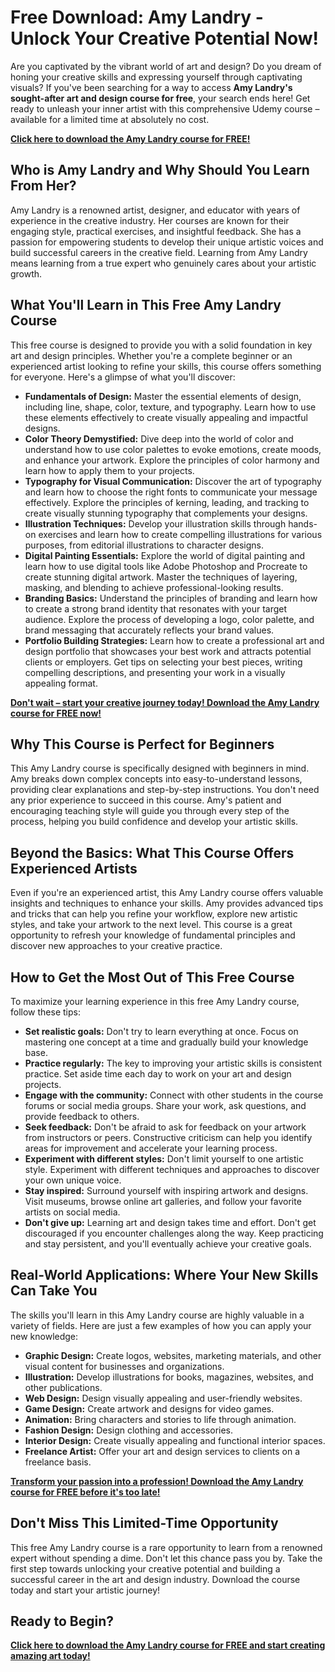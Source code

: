 # Free Download: Amy Landry - Unlock Your Creative Potential Now!

Are you captivated by the vibrant world of art and design? Do you dream of honing your creative skills and expressing yourself through captivating visuals? If you've been searching for a way to access **Amy Landry's sought-after art and design course for free**, your search ends here! Get ready to unleash your inner artist with this comprehensive Udemy course – available for a limited time at absolutely no cost.

[**Click here to download the Amy Landry course for FREE!**](https://udemywork.com/amy-landry)

## Who is Amy Landry and Why Should You Learn From Her?

Amy Landry is a renowned artist, designer, and educator with years of experience in the creative industry. Her courses are known for their engaging style, practical exercises, and insightful feedback. She has a passion for empowering students to develop their unique artistic voices and build successful careers in the creative field. Learning from Amy Landry means learning from a true expert who genuinely cares about your artistic growth.

## What You'll Learn in This Free Amy Landry Course

This free course is designed to provide you with a solid foundation in key art and design principles. Whether you're a complete beginner or an experienced artist looking to refine your skills, this course offers something for everyone. Here's a glimpse of what you'll discover:

*   **Fundamentals of Design:** Master the essential elements of design, including line, shape, color, texture, and typography. Learn how to use these elements effectively to create visually appealing and impactful designs.
*   **Color Theory Demystified:** Dive deep into the world of color and understand how to use color palettes to evoke emotions, create moods, and enhance your artwork. Explore the principles of color harmony and learn how to apply them to your projects.
*   **Typography for Visual Communication:** Discover the art of typography and learn how to choose the right fonts to communicate your message effectively. Explore the principles of kerning, leading, and tracking to create visually stunning typography that complements your designs.
*   **Illustration Techniques:** Develop your illustration skills through hands-on exercises and learn how to create compelling illustrations for various purposes, from editorial illustrations to character designs.
*   **Digital Painting Essentials:** Explore the world of digital painting and learn how to use digital tools like Adobe Photoshop and Procreate to create stunning digital artwork. Master the techniques of layering, masking, and blending to achieve professional-looking results.
*   **Branding Basics:** Understand the principles of branding and learn how to create a strong brand identity that resonates with your target audience. Explore the process of developing a logo, color palette, and brand messaging that accurately reflects your brand values.
*   **Portfolio Building Strategies:** Learn how to create a professional art and design portfolio that showcases your best work and attracts potential clients or employers. Get tips on selecting your best pieces, writing compelling descriptions, and presenting your work in a visually appealing format.

[**Don't wait – start your creative journey today! Download the Amy Landry course for FREE now!**](https://udemywork.com/amy-landry)

## Why This Course is Perfect for Beginners

This Amy Landry course is specifically designed with beginners in mind. Amy breaks down complex concepts into easy-to-understand lessons, providing clear explanations and step-by-step instructions. You don't need any prior experience to succeed in this course. Amy's patient and encouraging teaching style will guide you through every step of the process, helping you build confidence and develop your artistic skills.

## Beyond the Basics: What This Course Offers Experienced Artists

Even if you're an experienced artist, this Amy Landry course offers valuable insights and techniques to enhance your skills. Amy provides advanced tips and tricks that can help you refine your workflow, explore new artistic styles, and take your artwork to the next level. This course is a great opportunity to refresh your knowledge of fundamental principles and discover new approaches to your creative practice.

## How to Get the Most Out of This Free Course

To maximize your learning experience in this free Amy Landry course, follow these tips:

*   **Set realistic goals:** Don't try to learn everything at once. Focus on mastering one concept at a time and gradually build your knowledge base.
*   **Practice regularly:** The key to improving your artistic skills is consistent practice. Set aside time each day to work on your art and design projects.
*   **Engage with the community:** Connect with other students in the course forums or social media groups. Share your work, ask questions, and provide feedback to others.
*   **Seek feedback:** Don't be afraid to ask for feedback on your artwork from instructors or peers. Constructive criticism can help you identify areas for improvement and accelerate your learning process.
*   **Experiment with different styles:** Don't limit yourself to one artistic style. Experiment with different techniques and approaches to discover your own unique voice.
*   **Stay inspired:** Surround yourself with inspiring artwork and designs. Visit museums, browse online art galleries, and follow your favorite artists on social media.
*   **Don't give up:** Learning art and design takes time and effort. Don't get discouraged if you encounter challenges along the way. Keep practicing and stay persistent, and you'll eventually achieve your creative goals.

## Real-World Applications: Where Your New Skills Can Take You

The skills you'll learn in this Amy Landry course are highly valuable in a variety of fields. Here are just a few examples of how you can apply your new knowledge:

*   **Graphic Design:** Create logos, websites, marketing materials, and other visual content for businesses and organizations.
*   **Illustration:** Develop illustrations for books, magazines, websites, and other publications.
*   **Web Design:** Design visually appealing and user-friendly websites.
*   **Game Design:** Create artwork and designs for video games.
*   **Animation:** Bring characters and stories to life through animation.
*   **Fashion Design:** Design clothing and accessories.
*   **Interior Design:** Create visually appealing and functional interior spaces.
*   **Freelance Artist:** Offer your art and design services to clients on a freelance basis.

[**Transform your passion into a profession! Download the Amy Landry course for FREE before it's too late!**](https://udemywork.com/amy-landry)

## Don't Miss This Limited-Time Opportunity

This free Amy Landry course is a rare opportunity to learn from a renowned expert without spending a dime. Don't let this chance pass you by. Take the first step towards unlocking your creative potential and building a successful career in the art and design industry. Download the course today and start your artistic journey!

## Ready to Begin?

[**Click here to download the Amy Landry course for FREE and start creating amazing art today!**](https://udemywork.com/amy-landry)
